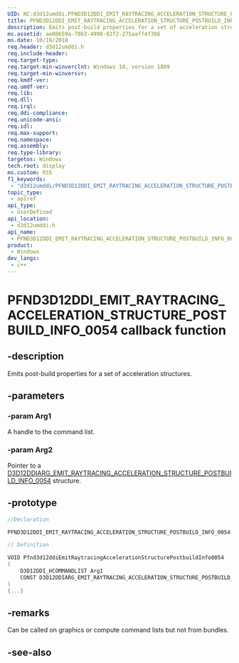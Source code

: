 ```yaml
---
UID: NC:d3d12umddi.PFND3D12DDI_EMIT_RAYTRACING_ACCELERATION_STRUCTURE_POSTBUILD_INFO_0054
title: PFND3D12DDI_EMIT_RAYTRACING_ACCELERATION_STRUCTURE_POSTBUILD_INFO_0054 (d3d12umddi.h)
description: Emits post-build properties for a set of acceleration structures.
ms.assetid: ae08659a-7863-4998-82f2-275aaff4f386
ms.date: 10/19/2018
req.header: d3d12umddi.h
req.include-header: 
req.target-type: 
req.target-min-winverclnt: Windows 10, version 1809
req.target-min-winversvr: 
req.kmdf-ver: 
req.umdf-ver: 
req.lib: 
req.dll: 
req.irql: 
req.ddi-compliance: 
req.unicode-ansi: 
req.idl: 
req.max-support: 
req.namespace: 
req.assembly: 
req.type-library: 
targetos: Windows
tech.root: display
ms.custom: RS5
f1_keywords:
 - "d3d12umddi/PFND3D12DDI_EMIT_RAYTRACING_ACCELERATION_STRUCTURE_POSTBUILD_INFO_0054"
topic_type:
 - apiref
api_type:
 - UserDefined
api_location:
 - d3d12umddi.h
api_name:
 - PFND3D12DDI_EMIT_RAYTRACING_ACCELERATION_STRUCTURE_POSTBUILD_INFO_0054
product:
 - Windows
dev_langs:
 - c++
---
```


# PFND3D12DDI_EMIT_RAYTRACING_ACCELERATION_STRUCTURE_POSTBUILD_INFO_0054 callback function

## -description

Emits post-build properties for a set of acceleration structures.

## -parameters

### -param Arg1

A handle to the command list.

### -param Arg2

Pointer to a [D3D12DDIARG_EMIT_RAYTRACING_ACCELERATION_STRUCTURE_POSTBUILD_INFO_0054](ns-d3d12umddi-d3d12ddiarg_emit_raytracing_acceleration_structure_postbuild_info_0054.md) structure.

## -prototype

```cpp
//Declaration

PFND3D12DDI_EMIT_RAYTRACING_ACCELERATION_STRUCTURE_POSTBUILD_INFO_0054 Pfnd3d12ddiEmitRaytracingAccelerationStructurePostbuildInfo0054; 

// Definition

VOID Pfnd3d12ddiEmitRaytracingAccelerationStructurePostbuildInfo0054 
(
	D3D12DDI_HCOMMANDLIST Arg1
	CONST D3D12DDIARG_EMIT_RAYTRACING_ACCELERATION_STRUCTURE_POSTBUILD_INFO_0054 *
)
{...}

```

## -remarks

Can be called on graphics or compute command lists but not from bundles.

## -see-also

